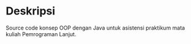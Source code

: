 # Deskripsi

Source code konsep OOP dengan Java untuk asistensi praktikum mata kuliah Pemrograman Lanjut.
